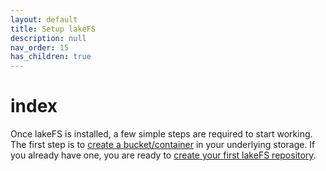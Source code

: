 ```yaml
---
layout: default
title: Setup lakeFS
description: null
nav_order: 15
has_children: true
---
```


# index

Once lakeFS is installed, a few simple steps are required to start working. The first step is to [create a bucket/container](storage/index.md) in your underlying storage. If you already have one, you are ready to [create your first lakeFS repository](create-repo.md).

